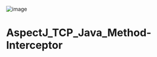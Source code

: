 ![image](https://github.com/Freya-Ebba-Christ/AspectJ_TCP_Java_Method-Interceptor/assets/57752514/43999c49-f7b7-43e8-b1ee-6f72f2d0e34f)
<br>
# AspectJ_TCP_Java_Method-Interceptor
